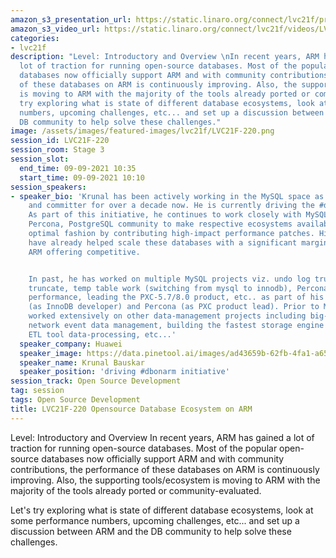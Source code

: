 ```yaml
---
amazon_s3_presentation_url: https://static.linaro.org/connect/lvc21f/presentations/LVC21F-220.pdf
amazon_s3_video_url: https://static.linaro.org/connect/lvc21f/videos/LVC21F-220.mp4
categories:
- lvc21f
description: "Level: Introductory and Overview \nIn recent years, ARM has gained a
  lot of traction for running open-source databases. Most of the popular open-source
  databases now officially support ARM and with community contributions, the performance
  of these databases on ARM is continuously improving. Also, the supporting tools/ecosystem
  is moving to ARM with the majority of the tools already ported or community-evaluated.\n\nLet's
  try exploring what is state of different database ecosystems, look at some performance
  numbers, upcoming challenges, etc... and set up a discussion between ARM and the
  DB community to help solve these challenges."
image: /assets/images/featured-images/lvc21f/LVC21F-220.png
session_id: LVC21F-220
session_room: Stage 3
session_slot:
  end_time: 09-09-2021 10:35
  start_time: 09-09-2021 10:10
session_speakers:
- speaker_bio: 'Krunal has been actively working in the MySQL space as a contributor
    and committer for over a decade now. He is currently driving the #dbonarm initiative.
    As part of this initiative, he continues to work closely with MySQL, MariaDB,
    Percona, PostgreSQL community to make respective ecosystems available on ARM in
    optimal fashion by contributing high-impact performance patches. His recent efforts
    have already helped scale these databases with a significant margin making their
    ARM offering competitive.


    In past, he has worked on multiple MySQL projects viz. undo log truncate, atomic
    truncate, temp table work (switching from mysql to innodb), Percona XtraDB Cluster
    performance, leading the PXC-5.7/8.0 product, etc.. as part of his tenure at MySQL/Oracle
    (as InnoDB developer) and Percona (as PXC product lead). Prior to MySQL, he has
    worked extensively on other data-management projects including big-data research,
    network event data management, building the fastest storage engine for MySQL,
    ETL tool data-processing, etc...'
  speaker_company: Huawei
  speaker_image: https://data.pinetool.ai/images/ad43659b-62fb-4fa1-a65b-8f440204be8c.jpeg
  speaker_name: Krunal Bauskar
  speaker_position: 'driving #dbonarm initiative'
session_track: Open Source Development
tag: session
tags: Open Source Development
title: LVC21F-220 Opensource Database Ecosystem on ARM
---
```


Level: Introductory and Overview 
In recent years, ARM has gained a lot of traction for running open-source databases. Most of the popular open-source databases now officially support ARM and with community contributions, the performance of these databases on ARM is continuously improving. Also, the supporting tools/ecosystem is moving to ARM with the majority of the tools already ported or community-evaluated.

Let's try exploring what is state of different database ecosystems, look at some performance numbers, upcoming challenges, etc... and set up a discussion between ARM and the DB community to help solve these challenges.